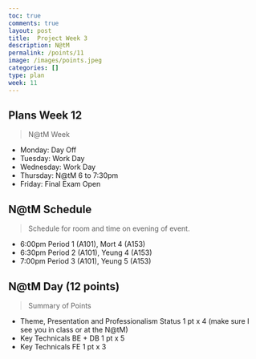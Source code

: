 ```yaml
---
toc: true
comments: true
layout: post
title:  Project Week 3
description: N@tM
permalink: /points/11
image: /images/points.jpeg
categories: []
type: plan
week: 11
---
```


## Plans Week 12
> N@tM Week
- Monday: Day Off
- Tuesday: Work Day
- Wednesday: Work Day
- Thursday: N@tM 6 to 7:30pm
- Friday: Final Exam Open
## N@tM Schedule
> Schedule for room and time on evening of event.
- 6:00pm Period 1 (A101), Mort 4 (A153)
- 6:30pm Period 2 (A101), Yeung 4 (A153)
- 7:00pm Period 3 (A101), Yeung 5 (A153)
## N@tM Day (12 points)
> Summary of Points
- Theme, Presentation and Professionalism Status 1 pt x 4 (make sure I see you in class or at the N@tM)
- Key Technicals BE + DB 1 pt x 5
- Key Technicals FE 1 pt x 3